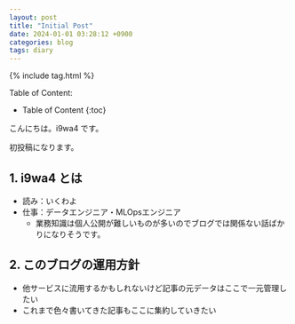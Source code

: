 ```yaml
---
layout: post
title: "Initial Post"
date: 2024-01-01 03:28:12 +0900
categories: blog
tags: diary
---
```


{% include tag.html %}

Table of Content:
- Table of Content
{:toc}

<!-- # h1 -->

こんにちは。i9wa4 です。

初投稿になります。

## 1. i9wa4 とは

- 読み：いくわよ
- 仕事：データエンジニア・MLOpsエンジニア
    - 業務知識は個人公開が難しいものが多いのでブログでは関係ない話ばかりになりそうです。

## 2. このブログの運用方針

- 他サービスに流用するかもしれないけど記事の元データはここで一元管理したい
- これまで色々書いてきた記事もここに集約していきたい
